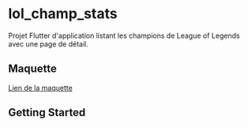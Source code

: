 # lol_champ_stats

Projet Flutter d'application listant les champions de League of Legends avec une page de détail.

## Maquette

[Lien de la maquette](https://www.figma.com/file/jXRkSIXIfu0jiSTJXbofDz/Untitled?node-id=0%3A1&t=gteZXJ3nZNnrcgai-0)

## Getting Started
